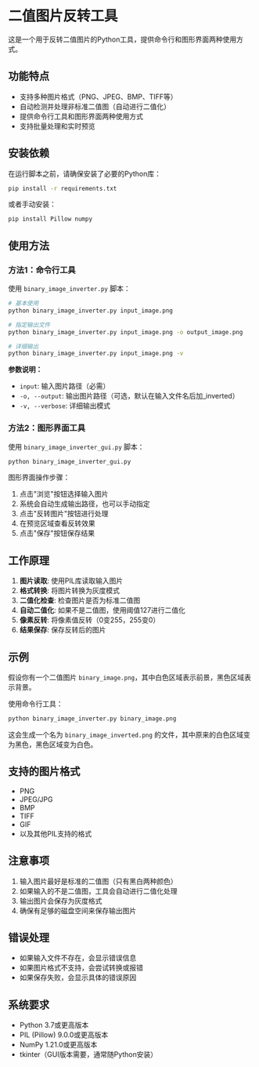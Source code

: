 # 二值图片反转工具

这是一个用于反转二值图片的Python工具，提供命令行和图形界面两种使用方式。

## 功能特点

- 支持多种图片格式（PNG、JPEG、BMP、TIFF等）
- 自动检测并处理非标准二值图（自动进行二值化）
- 提供命令行工具和图形界面两种使用方式
- 支持批量处理和实时预览

## 安装依赖

在运行脚本之前，请确保安装了必要的Python库：

```bash
pip install -r requirements.txt
```

或者手动安装：

```bash
pip install Pillow numpy
```

## 使用方法

### 方法1：命令行工具

使用 `binary_image_inverter.py` 脚本：

```bash
# 基本使用
python binary_image_inverter.py input_image.png

# 指定输出文件
python binary_image_inverter.py input_image.png -o output_image.png

# 详细输出
python binary_image_inverter.py input_image.png -v
```

**参数说明：**
- `input`: 输入图片路径（必需）
- `-o, --output`: 输出图片路径（可选，默认在输入文件名后加_inverted）
- `-v, --verbose`: 详细输出模式

### 方法2：图形界面工具

使用 `binary_image_inverter_gui.py` 脚本：

```bash
python binary_image_inverter_gui.py
```

图形界面操作步骤：
1. 点击"浏览"按钮选择输入图片
2. 系统会自动生成输出路径，也可以手动指定
3. 点击"反转图片"按钮进行处理
4. 在预览区域查看反转效果
5. 点击"保存"按钮保存结果

## 工作原理

1. **图片读取**: 使用PIL库读取输入图片
2. **格式转换**: 将图片转换为灰度模式
3. **二值化检查**: 检查图片是否为标准二值图
4. **自动二值化**: 如果不是二值图，使用阈值127进行二值化
5. **像素反转**: 将像素值反转（0变255，255变0）
6. **结果保存**: 保存反转后的图片

## 示例

假设你有一个二值图片 `binary_image.png`，其中白色区域表示前景，黑色区域表示背景。

使用命令行工具：
```bash
python binary_image_inverter.py binary_image.png
```

这会生成一个名为 `binary_image_inverted.png` 的文件，其中原来的白色区域变为黑色，黑色区域变为白色。

## 支持的图片格式

- PNG
- JPEG/JPG
- BMP
- TIFF
- GIF
- 以及其他PIL支持的格式

## 注意事项

1. 输入图片最好是标准的二值图（只有黑白两种颜色）
2. 如果输入的不是二值图，工具会自动进行二值化处理
3. 输出图片会保存为灰度格式
4. 确保有足够的磁盘空间来保存输出图片

## 错误处理

- 如果输入文件不存在，会显示错误信息
- 如果图片格式不支持，会尝试转换或报错
- 如果保存失败，会显示具体的错误原因

## 系统要求

- Python 3.7或更高版本
- PIL (Pillow) 9.0.0或更高版本
- NumPy 1.21.0或更高版本
- tkinter（GUI版本需要，通常随Python安装） 